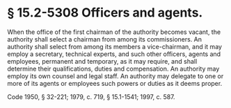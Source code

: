 # § 15.2-5308 Officers and agents.

<p>When the office of the first chairman of the authority becomes vacant, the authority shall select a chairman from among its commissioners. An authority shall select from among its members a vice-chairman, and it may employ a secretary, technical experts, and such other officers, agents and employees, permanent and temporary, as it may require, and shall determine their qualifications, duties and compensation. An authority may employ its own counsel and legal staff. An authority may delegate to one or more of its agents or employees such powers or duties as it deems proper.</p><p>Code 1950, § 32-221; 1979, c. 719, § 15.1-1541; 1997, c. 587.</p>